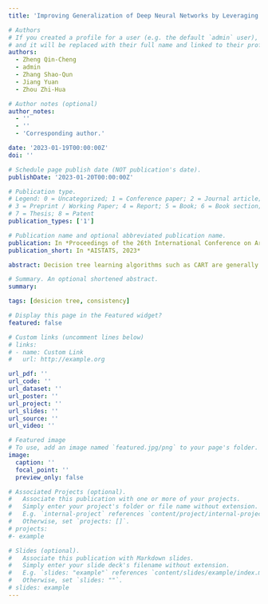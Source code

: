 ```yaml
---
title: 'Improving Generalization of Deep Neural Networks by Leveraging Margin Distributions'

# Authors
# If you created a profile for a user (e.g. the default `admin` user), write the username (folder name) here
# and it will be replaced with their full name and linked to their profile.
authors:
  - Zheng Qin-Cheng
  - admin
  - Zhang Shao-Qun
  - Jiang Yuan
  - Zhou Zhi-Hua

# Author notes (optional)
author_notes:
  - ''
  - ''
  - 'Corresponding author.'

date: '2023-01-19T00:00:00Z'
doi: ''

# Schedule page publish date (NOT publication's date).
publishDate: '2023-01-20T00:00:00Z'

# Publication type.
# Legend: 0 = Uncategorized; 1 = Conference paper; 2 = Journal article;
# 3 = Preprint / Working Paper; 4 = Report; 5 = Book; 6 = Book section;
# 7 = Thesis; 8 = Patent
publication_types: ['1']

# Publication name and optional abbreviated publication name.
publication: In *Proceedings of the 26th International Conference on Artificial Intelligence and Statistics*, page to appear, 2023.
publication_short: In *AISTATS, 2023*

abstract: Decision tree learning algorithms such as CART are generally based on heuristics that maximizes the impurity gain greedily. Though these algorithms are practically successful, theoretical properties such as consistency are far from clear. In this paper, we disclose that the most serious obstacle encumbering consistency analysis for decision tree learning algorithms lies in the fact that the worst-case impurity gain, i.e., the core heuristics for tree splitting, can be zero. Based on this recognition, we present a new algorithm, named Grid Classification And Regression Tree (GridCART), with a provable consistency rate $\mathcal{O}(n^{-1/(d+2)})$, which is the first consistency rate proved for heuristic tree learning algorithms.

# Summary. An optional shortened abstract.
summary: 

tags: [desicion tree, consistency]

# Display this page in the Featured widget?
featured: false

# Custom links (uncomment lines below)
# links:
# - name: Custom Link
#   url: http://example.org

url_pdf: ''
url_code: ''
url_dataset: ''
url_poster: ''
url_project: ''
url_slides: ''
url_source: ''
url_video: ''

# Featured image
# To use, add an image named `featured.jpg/png` to your page's folder.
image:
  caption: ''
  focal_point: ''
  preview_only: false

# Associated Projects (optional).
#   Associate this publication with one or more of your projects.
#   Simply enter your project's folder or file name without extension.
#   E.g. `internal-project` references `content/project/internal-project/index.md`.
#   Otherwise, set `projects: []`.
# projects:
#- example

# Slides (optional).
#   Associate this publication with Markdown slides.
#   Simply enter your slide deck's filename without extension.
#   E.g. `slides: "example"` references `content/slides/example/index.md`.
#   Otherwise, set `slides: ""`.
# slides: example
---
```


<!-- {{% callout note %}}
Click the _Cite_ button above to demo the feature to enable visitors to import publication metadata into their reference management software.
{{% /callout %}}

{{% callout note %}}
Create your slides in Markdown - click the _Slides_ button to check out the example.
{{% /callout %}}

Supplementary notes can be added here, including [code, math, and images](https://wowchemy.com/docs/writing-markdown-latex/). -->
